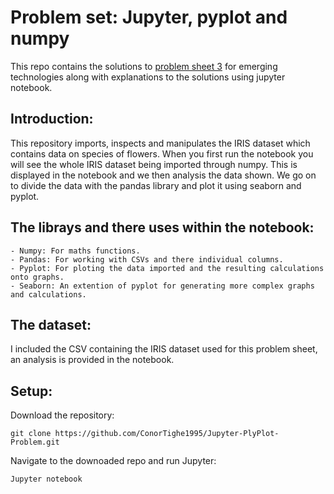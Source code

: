 # Problem set: Jupyter, pyplot and numpy

This repo contains the solutions to [problem sheet 3](https://emerging-technologies.github.io/problems/jupyter.html) for emerging technologies along with explanations to the solutions using jupyter notebook. 

## Introduction:
This repository imports, inspects and manipulates the IRIS dataset which contains data on species of flowers. When you first run the notebook you will see the whole IRIS dataset being imported through numpy. This is displayed in the notebook and we then analysis the data shown. We go on to divide the data with the pandas library and plot it using seaborn and pyplot.

## The librays and there uses within the notebook:

    - Numpy: For maths functions.
    - Pandas: For working with CSVs and there individual columns.
    - Pyplot: For ploting the data imported and the resulting calculations onto graphs.
    - Seaborn: An extention of pyplot for generating more complex graphs and calculations.
    
## The dataset:
I included the CSV containing the IRIS dataset used for this problem sheet, an analysis is provided in the notebook.

## Setup:

Download the repository:

```
git clone https://github.com/ConorTighe1995/Jupyter-PlyPlot-Problem.git

```

Navigate to the downoaded repo and run Jupyter:

```
Jupyter notebook

```